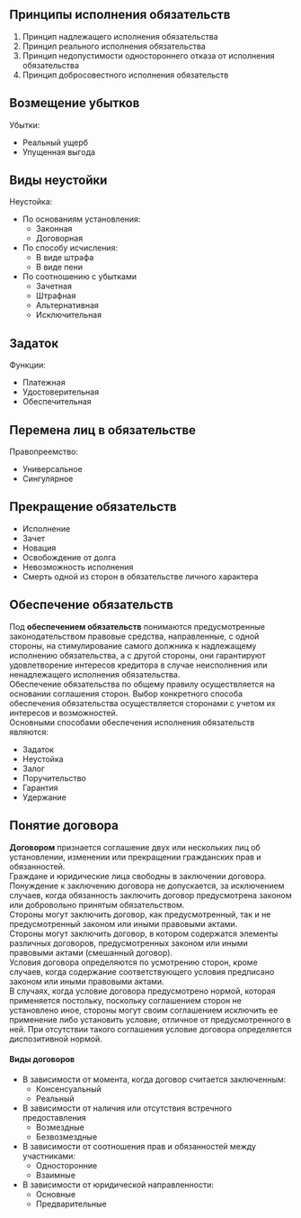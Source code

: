## Принципы исполнения обязательств
1. Принцип надлежащего исполнения обязательства
2. Принцип реального исполнения обязательства
3. Принцип недопустимости одностороннего отказа от исполнения обязательства
4. Принцип добросовестного исполнения обязательств
## Возмещение убытков
Убытки:
- Реальный ущерб
- Упущенная выгода
## Виды неустойки
Неустойка:
- По основаниям установления:
	- Законная
	- Договорная
- По способу исчисления:
	- В виде штрафа
	- В виде пени
- По соотношению с убытками
	- Зачетная
	- Штрафная
	- Альтернативная
	- Исключительная
## Задаток
Функции:
- Платежная
- Удостоверительная
- Обеспечительная
## Перемена лиц в обязательстве
Правопреемство:
- Универсальное
- Сингулярное
## Прекращение обязательств
- Исполнение
- Зачет
- Новация
- Освобождение от долга
- Невозможность исполнения
- Смерть одной из сторон в обязательстве личного характера
## Обеспечение обязательств
Под **обеспечением обязательств** понимаются предусмотренные законодательством правовые средства, направленные, с одной стороны, на стимулирование самого должника к надлежащему исполнению обязательства, а с другой стороны, они гарантируют удовлетворение интересов кредитора в случае неисполнения или ненадлежащего исполнения обязательства.  
Обеспечение обязательства по общему правилу осуществляется на основании соглашения сторон. Выбор конкретного способа обеспечения обязательства осуществляется сторонами с учетом их интересов и возможностей.  
Основными способами обеспечения исполнения обязательств являются:
- Задаток
- Неустойка
- Залог
- Поручительство
- Гарантия
- Удержание
## Понятие договора
**Договором** признается соглашение двух или нескольких лиц об установлении, изменении или прекращении гражданских прав и обязанностей.  
Граждане и юридические лица свободны в заключении договора.  
Понуждение к заключению договора не допускается, за исключением случаев, когда обязанность заключить договор предусмотрена законом или добровольно принятым обязательством.  
Стороны могут заключить договор, как предусмотренный, так и не предусмотренный законом или иными правовыми актами.  
Стороны могут заключить договор, в котором содержатся элементы различных договоров, предусмотренных законом или иными правовыми актами (смешанный договор).  
Условия договора определяются по усмотрению сторон, кроме случаев, когда содержание соответствующего условия предписано законом или иными правовыми актами.  
В случаях, когда условие договора предусмотрено нормой, которая применяется постольку, поскольку соглашением сторон не установлено иное, стороны могут своим соглашением исключить ее применение либо установить условие, отличное от предусмотренного в ней. При отсутствии такого соглашения условие договора определяется диспозитивной нормой.
#### Виды договоров
- В зависимости от момента, когда договор считается заключенным:
	- Консенсуальный
	- Реальный
- В зависимости от наличия или отсутствия встречного предоставления
	- Возмездные
	- Безвозмездные
- В зависимости от соотношения прав и обязанностей между участниками:
	- Односторонние
	- Взаимные
- В зависимости от юридической направленности:
	- Основные
	- Предварительные